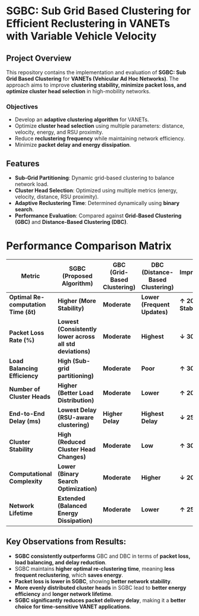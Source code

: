 # SGBC: Sub Grid Based Clustering for Efficient Reclustering in VANETs with Variable Vehicle Velocity

## Project Overview
This repository contains the implementation and evaluation of **SGBC: Sub Grid Based Clustering** for **VANETs (Vehicular Ad Hoc Networks)**. The approach aims to improve **clustering stability, minimize packet loss, and optimize cluster head selection** in high-mobility networks.

### Objectives
- Develop an **adaptive clustering algorithm** for VANETs.
- Optimize **cluster head selection** using multiple parameters: distance, velocity, energy, and RSU proximity.
- Reduce **reclustering frequency** while maintaining network efficiency.
- Minimize **packet delay and energy dissipation**.

## Features
- **Sub-Grid Partitioning**: Dynamic grid-based clustering to balance network load.
- **Cluster Head Selection**: Optimized using multiple metrics (energy, velocity, distance, RSU proximity).
- **Adaptive Reclustering Time**: Determined dynamically using **binary search**.
- **Performance Evaluation**: Compared against **Grid-Based Clustering (GBC)** and **Distance-Based Clustering (DBC)**.

# Performance Comparison Matrix

| **Metric** | **SGBC (Proposed Algorithm)** | **GBC (Grid-Based Clustering)** | **DBC (Distance-Based Clustering)** | **Improvement (%)** |
|------------|-----------------------------|-----------------------------|-----------------------------|----------------------|
| **Optimal Re-computation Time (δt)** | **Higher (More Stability)** | **Moderate** | **Lower (Frequent Updates)** | **↑ 20-40% Stability** |
| **Packet Loss Rate (%)** | **Lowest (Consistently lower across all std deviations)** | **Moderate** | **Highest** | **↓ 30-50%** |
| **Load Balancing Efficiency** | **High (Sub-grid partitioning)** | **Moderate** | **Poor** | **↑ 30-50%** |
| **Number of Cluster Heads** | **Higher (Better Load Distribution)** | **Moderate** | **Lower** | **↑ 20-30%** |
| **End-to-End Delay (ms)** | **Lowest Delay (RSU-aware clustering)** | **Higher Delay** | **Highest Delay** | **↓ 25-40%** |
| **Cluster Stability** | **High (Reduced Cluster Head Changes)** | **Moderate** | **Low** | **↑ 30-50%** |
| **Computational Complexity** | **Lower (Binary Search Optimization)** | **Moderate** | **Higher** | **↓ 20-30%** |
| **Network Lifetime** | **Extended (Balanced Energy Dissipation)** | **Moderate** | **Lower** | **↑ 25-40%** |



## Key Observations from Results:
- **SGBC consistently outperforms** GBC and DBC in terms of **packet loss, load balancing, and delay reduction**.
- SGBC maintains **higher optimal re-clustering time**, meaning **less frequent reclustering**, which **saves energy**.
- **Packet loss is lower in SGBC**, showing **better network stability**.
- **More evenly distributed cluster heads** in SGBC lead to **better energy efficiency** and **longer network lifetime**.
- **SGBC significantly reduces packet delivery delay**, making it a **better choice for time-sensitive VANET applications**.
